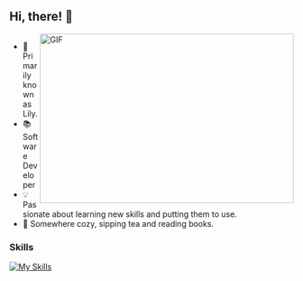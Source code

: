 ## Hi, there! 💋

<div style="overflow: hidden;">
    <img align="right" width="450" height="300" alt="GIF" src="https://giffiles.alphacoders.com/297/2970.gif" alt="ERROR">

- 🌸 Primarily known as Lily.
- 📚 Software Developer
- 💡 Passionate about learning new skills and putting them to use.
- 📍 Somewhere cozy, sipping tea and reading books.

### Skills
[![My Skills](https://skillicons.dev/icons?i=python)](https://skillicons.dev)

<!---
liviadfsilva/liviadfsilva is a ✨ special ✨ repository because its `README.md` (this file) appears on your GitHub profile.
You can click the Preview link to take a look at your changes.
--->
